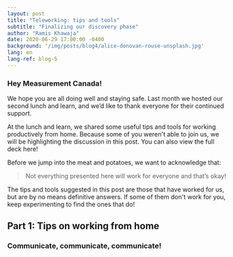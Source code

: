 ```yaml
---
layout: post
title: "Teleworking: tips and tools"
subtitle: "Finalizing our discovery phase"
author: "Ramis Khawaja"
date: 2020-06-29 17:00:00 -0400
background: '/img/posts/blog4/alice-donovan-rouse-unsplash.jpg'
lang: en
lang-ref: blog-5
---
```



<h3>Hey Measurement Canada!</h3>

<p>
We hope you are all doing well and staying safe. Last month we hosted our second lunch and learn, and we’d like to thank everyone for their continued support.
</p>

<p>
At the lunch and learn, we shared some useful tips and tools for working productively from home. Because some of you weren't able to join us, we will be highlighting the discussion in this post. You can also view the full deck here! 
</p>

<p>
Before we jump into the meat and potatoes, we want to acknowledge that:
</p>

<blockquote class="blockquote" style="text-align:center;">Not everything presented here will work for everyone and that’s okay!</blockquote>

<p>
The tips and tools suggested in this post are those that have worked for us, but are by no means definitive answers. If some of them don't work for you, keep experimenting to find the ones that do!
</p>

<h2 class="section-heading">Part 1: Tips on working from home</h2>
<h3 class="section-heading">Communicate, communicate, communicate!</h3>




